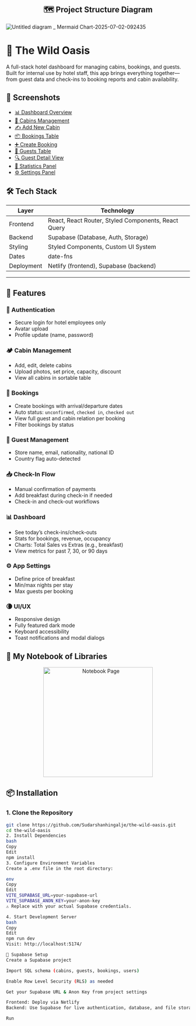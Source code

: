 <h2 align="center">🗺️ Project Structure Diagram</h2>


![Untitled diagram _ Mermaid Chart-2025-07-02-092435](https://github.com/user-attachments/assets/cfc6423f-e741-4ebb-9eb1-cea680c082ec)
# 🌴 The Wild Oasis

A full-stack hotel dashboard for managing cabins, bookings, and guests.  
Built for internal use by hotel staff, this app brings everything together—from guest data and check-ins to booking reports and cabin availability.


## 📸 Screenshots

- [📊 Dashboard Overview](https://github.com/user-attachments/assets/4a7f30dd-bfb1-4ab3-8ca1-d68272a2c8a4)
- [🏡 Cabins Management](https://github.com/user-attachments/assets/9dfd36a1-fe8c-499d-91dd-daf93623fc89)
- [✍️ Add New Cabin](https://github.com/user-attachments/assets/c64c3f8f-027e-480e-afc1-77a0808143a1)
- [📦 Bookings Table](https://github.com/user-attachments/assets/6f0c3753-4176-4a72-bdf1-a06fe762d317)
- [➕ Create Booking](https://github.com/user-attachments/assets/c6319dc0-28a9-4352-a406-3b04639df3d1)
- [🧑 Guests Table](https://github.com/user-attachments/assets/16eb96d6-11d6-48f3-9371-c82c94040703)
- [🔍 Guest Detail View](https://github.com/user-attachments/assets/9c3d2ef2-c805-4369-953e-6fb9aa65503e)
- [🧮 Statistics Panel](https://github.com/user-attachments/assets/2f3d7953-1ff0-4526-9846-f45b9225e47b)
- [⚙️ Settings Panel](https://github.com/user-attachments/assets/4c6022cf-90f1-4932-b5db-d8a526d36368)

## 🛠 Tech Stack

| Layer     | Technology                                      |
|-----------|--------------------------------------------------|
| Frontend  | React, React Router, Styled Components, React Query |
| Backend   | Supabase (Database, Auth, Storage)              |
| Styling   | Styled Components, Custom UI System             |
| Dates     | date-fns                                        |
| Deployment| Netlify (frontend), Supabase (backend)          |

---

## 🌟 Features

### 🔐 Authentication
- Secure login for hotel employees only
- Avatar upload
- Profile update (name, password)

### 🏕 Cabin Management
- Add, edit, delete cabins
- Upload photos, set price, capacity, discount
- View all cabins in sortable table

### 🧾 Bookings
- Create bookings with arrival/departure dates
- Auto status: `unconfirmed`, `checked in`, `checked out`
- View full guest and cabin relation per booking
- Filter bookings by status

### 👤 Guest Management
- Store name, email, nationality, national ID
- Country flag auto-detected

### 📥 Check-In Flow
- Manual confirmation of payments
- Add breakfast during check-in if needed
- Check-in and check-out workflows

### 📊 Dashboard
- See today’s check-ins/check-outs
- Stats for bookings, revenue, occupancy
- Charts: Total Sales vs Extras (e.g., breakfast)
- View metrics for past 7, 30, or 90 days

### ⚙️ App Settings
- Define price of breakfast
- Min/max nights per stay
- Max guests per booking

### 🌘 UI/UX
- Responsive design
- Fully featured dark mode
- Keyboard accessibility
- Toast notifications and modal dialogs




## 📝 My Notebook of Libraries

<p align="center">
  <img src="https://github.com/user-attachments/assets/521a1d5d-8230-4e90-8c36-e14382be4bd4" alt="Notebook Page" width="300" />
</p>




## 📦 Installation

### 1. Clone the Repository

```bash
git clone https://github.com/Sudarshanhingalje/the-wild-oasis.git
cd the-wild-oasis
2. Install Dependencies
bash
Copy
Edit
npm install
3. Configure Environment Variables
Create a .env file in the root directory:

env
Copy
Edit
VITE_SUPABASE_URL=your-supabase-url
VITE_SUPABASE_ANON_KEY=your-anon-key
⚠️ Replace with your actual Supabase credentials.

4. Start Development Server
bash
Copy
Edit
npm run dev
Visit: http://localhost:5174/

🧪 Supabase Setup
Create a Supabase project

Import SQL schema (cabins, guests, bookings, users)

Enable Row Level Security (RLS) as needed

Get your Supabase URL & Anon Key from project settings

Frontend: Deploy via Netlify
Backend: Use Supabase for live authentication, database, and file storage

Run
